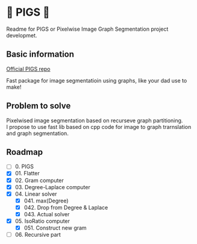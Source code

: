 # :pig: PIGS :pig:
Readme for PIGS or Pixelwise Image Graph Segmentation project developmet.

## Basic information
[Official PIGS repo](https://github.com/veax-void/pigs)

Fast package for image segmentatioin using graphs, like your dad use to make! 

## Problem to solve

Pixelwised image segmentation based on recurseve graph partitioning.  
I propose to use fast lib based on cpp code for image to graph trarnslation and graph segmentation.

## Roadmap 
- [ ] 0\. PIGS
- [x] 01\. Flatter  
- [x] 02\. Gram computer
- [x] 03\. Degree-Laplace computer
- [x] 04\. Linear solver
    - [x] 041\. max(Degree)
    - [x] 042\. Drop from Degree & Laplace
    - [x] 043\. Actual solver
- [x] 05\. IsoRatio computer
    - [x] 051\. Construct new gram 
- [ ] 06\. Recursive part 